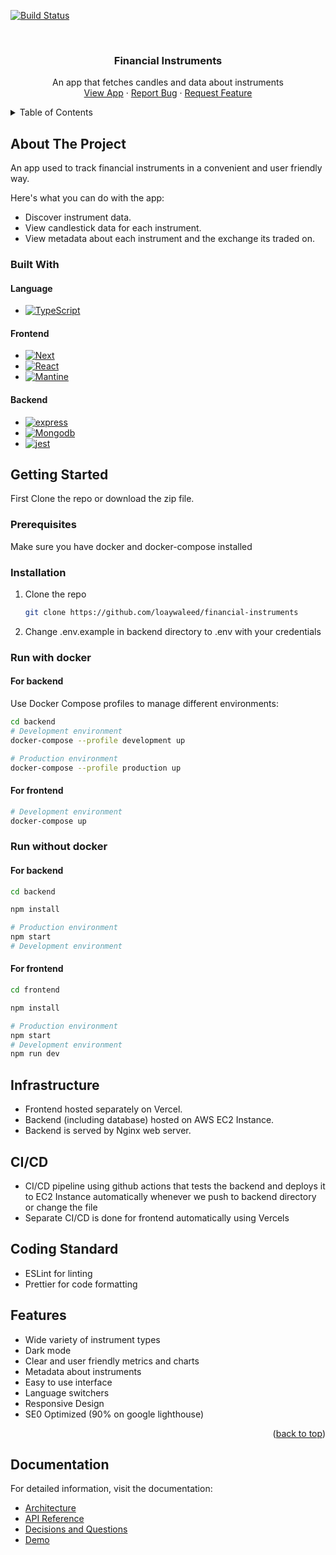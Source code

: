 
<a name="readme-top"></a>


[![Build Status][build-shield]][build-url]

[build-shield]: https://img.shields.io/badge/build-passing-brightgreen?style=for-the-badge
[build-url]: https://github.com/loaywaleed/financial-instruments/actions

<br />
<div align="center">
  <h3 align="center">Financial Instruments</h3>

  <p align="center">
    An app that fetches candles and data about instruments
    <br />
    <a href="https://financial-instruments.vercel.app/">View App</a>
    ·
    <a href="https://www.linkedin.com/in/loaywali/">Report Bug</a>
    ·
    <a href="https://www.linkedin.com/in/loaywali/">Request Feature</a>
  </p>
</div>

<details>
  <summary>Table of Contents</summary>
  <ol>
    <li>
      <a href="#about-the-project">About The Project</a>
      <ul>
        <li><a href="#built-with">Built With</a></li>
      </ul>
    </li>
    <li>
      <a href="#getting-started">Getting Started</a>
      <ul>
        <li><a href="#prerequisites">Prerequisites</a></li>
        <li><a href="#installation">Installation</a></li>
      </ul>
    </li>
    <li><a href="#infrastructure">Infrastructure</a></li>
    <li><a href="#CICD">CI/CD</a></li>
    <li><a href="#Coding-Standard">Coding Standard</a></li>
    <li><a href="#Features">Features</a></li>
    <li><a href="#Documentation">API documentation</a></li>
  </ol>
</details>


## About The Project

An app used to track financial instruments in a convenient and user friendly way.

Here's what you can do with the app:

- Discover instrument data.
- View candlestick data for each instrument.
- View metadata about each instrument and the exchange its traded on.


### Built With

#### Language
- [![TypeScript][TypeScript]][TS-url]

#### Frontend
- [![Next][Next.js]][Next-url]
- [![React][React.js]][React-url]
- [![Mantine][Mantine.js]][Mantine-url]

#### Backend
- [![express][express]][express-url]
- [![Mongodb][MongoDB]][Mongodb-url]
- [![jest][jest]][jest-url]


## Getting Started

First Clone the repo or download the zip file.

### Prerequisites

Make sure you have docker and docker-compose installed

### Installation


1. Clone the repo
   ```sh
   git clone https://github.com/loaywaleed/financial-instruments
   ```
2. Change .env.example in backend directory to .env with your credentials

### Run with docker

#### For backend

Use Docker Compose profiles to manage different environments:

```bash
cd backend
# Development environment
docker-compose --profile development up

# Production environment
docker-compose --profile production up
```

#### For frontend
```bash
# Development environment
docker-compose up
```

### Run without docker

#### For backend
```bash
cd backend

npm install

# Production environment
npm start
# Development environment
```

#### For frontend
```bash
cd frontend

npm install

# Production environment
npm start
# Development environment
npm run dev
```

## Infrastructure

- Frontend hosted separately on Vercel.
- Backend (including database) hosted on AWS EC2 Instance.
- Backend is served by Nginx web server.

## CI/CD

- CI/CD pipeline using github actions that tests the backend and deploys it to EC2 Instance automatically whenever we push to backend directory or change the file
- Separate CI/CD is done for frontend automatically using Vercels

## Coding Standard

- ESLint for linting
- Prettier for code formatting

## Features

- Wide variety of instrument types
- Dark mode
- Clear and user friendly metrics and charts
- Metadata about instruments
- Easy to use interface
- Language switchers
- Responsive Design
- SE0 Optimized (90% on google lighthouse)


<p align="right">(<a href="#readme-top">back to top</a>)</p>


## Documentation
For detailed information, visit the documentation:
- [Architecture](docs/ARCHITECTURE.md)
- [API Reference](docs/OPENAPI.md)
- [Decisions and Questions](docs/DECISIONS.md)
- [Demo](docs/DEMO.md)


<!-- MARKDOWN LINKS & IMAGES -->

[license-shield]: https://img.shields.io/github/license/othneildrew/Best-README-Template.svg?style=for-the-badge
[license-url]: https://github.com/AsserElshafey/best-version-of-your-self/blob/main/LICENSE.txt
[changelog-shield]: https://img.shields.io/badge/changelog-ff8c00?style=for-the-badge&logo=git&logoColor=white
[changelog-url]: https://github.com/AsserElshafey/best-version-of-your-self/blob/main/CHANGELOG.md
[linkedin-shield]: https://img.shields.io/badge/-LinkedIn-black.svg?style=for-the-badge&logo=linkedin&colorB=555
[linkedin-url]: https://www.linkedin.com/in/asser-elshafey-759967252/
[product-screenshot1]: images/screenshot1.png
[product-screenshot2]: images/screenshot2.png
[Next.js]: https://img.shields.io/badge/next.js-000000?style=for-the-badge&logo=nextdotjs&logoColor=white
[Next-url]: https://nextjs.org/
[React.js]: https://img.shields.io/badge/React-20232A?style=for-the-badge&logo=react&logoColor=61DAFB
[React-url]: https://reactjs.org/
[Mantine.js]: https://img.shields.io/badge/mantine-339AF0?style=for-the-badge&logo=mantine&logoColor=white
[Mantine-url]: https://mantine.dev/
[express]: https://img.shields.io/badge/express.js-000000?style=for-the-badge&logo=express&logoColor=white
[express-url]: https://expressjs.com/
[TypeScript]: https://img.shields.io/badge/typescript-3178C6?style=for-the-badge&logo=typescript&logoColor=white
[TS-url]: https://www.typescriptlang.org/
[mongodb]: https://img.shields.io/badge/mongodb-47A248?style=for-the-badge&logo=mongodb&logoColor=white
[mongodb-url]: https://www.mongodb.com/
[jest]: https://img.shields.io/badge/jest-C21325?style=for-the-badge&logo=jest&logoColor=white
[jest-url]: https://jestjs.io/
